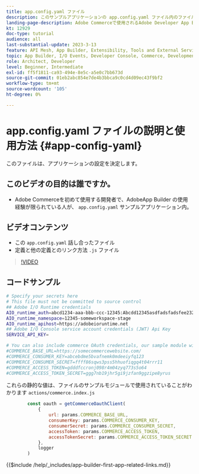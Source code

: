 ```yaml
---
title: app.config.yaml ファイル
description: このサンプルアプリケーションの app.config.yaml ファイル内のファイルのタイプについて説明します。
landing-page-description: Adobe Commerceで使用されるAdobe Developer App Builder と、app.config.yaml に含まれるファイルの種類について説明します。
kt: 12929
doc-type: tutorial
audience: all
last-substantial-update: 2023-3-13
feature: API Mesh, App Builder, Extensibility, Tools and External Services, Backend Development
topic: App Builder, I/O Events, Developer Console, Commerce, Development, Integrations
role: Architect, Developer
level: Beginner, Intermediate
exl-id: ff5f1811-ca93-494e-8e5c-a5e0c7bb673d
source-git-commit: 01eb2abc854e7de4b3bbca9c0cd4d09ec43f9bf2
workflow-type: tm+mt
source-wordcount: '105'
ht-degree: 0%

---
```


# app.config.yaml ファイルの説明と使用方法 {#app-config-yaml}

このファイルは、アプリケーションの設定を決定します。

## このビデオの目的は誰ですか。

* Adobe Commerceを初めて使用する開発者で、AdobeApp Builder の使用経験が限られている人が、 `app.config.yaml` サンプルアプリケーション内。

## ビデオコンテンツ

* この `app.config.yaml` 話し合ったファイル
* 定義と他の定義とのリンク方法 `.js` ファイル

>[!VIDEO](https://video.tv.adobe.com/v/3416592?quality=12&learn=on)

## コードサンプル

```bash
# Specify your secrets here
# This file must not be committed to source control
## Adobe I/O Runtime credentials
AIO_runtime_auth=abcd1234-aaa-bbb-ccc-12345:Abcdd12345asdfadsfadsfee2323232323232
AIO_runtime_namespace=12345-someworkspace-stage
AIO_runtime_apihost=https://adobeioruntime.net
## Adobe I/O Console service account credentials (JWT) Api Key
SERVICE_API_KEY=

# You can also include commerce OAuth credentials, our sample module will use the following example credentials:
#COMMERCE_BASE_URL=https://somecommercewebsite.com/
#COMMERCE_CONSUMER_KEY=abcebdme5bvafnemk0mdeeiyfq123
#COMMERCE_CONSUMER_SECRET=ffff86sqws3pss5hhuofiqgq4t04rrr11
#COMMERCE_ACCESS_TOKEN=gdddfccronj098r4m04zyq773s5o64
#COMMERCE_ACCESS_TOKEN_SECRET=ggg7nb19jhr5gi9jzfan9ggzipe8yrus
```

これらの静的な値は、ファイルのサンプルモジュールで使用されていることがわかります `actions/commerce.index.js`

```javascript
        const oauth = getCommerceOauthClient(
            {
                url: params.COMMERCE_BASE_URL,
                consumerKey: params.COMMERCE_CONSUMER_KEY,
                consumerSecret: params.COMMERCE_CONSUMER_SECRET,
                accessToken: params.COMMERCE_ACCESS_TOKEN,
                accessTokenSecret: params.COMMERCE_ACCESS_TOKEN_SECRET
            },
            logger
        )
```

{{$include /help/_includes/app-builder-first-app-related-links.md}}
